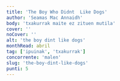 ```yaml
---
title: 'The Boy Who Didnt  Like Dogs'
author: 'Seamas Mac Annaidh'
body: 'txakurrak maite ez zituen mutila'
cover: ''
noCover: ''
alt: 'the boy dint like dogs'
monthRead: abril
tag: ['ipuinak', 'txakurrak']
concorrente: 'malen'
slug: 'the-boy-dint-like-dogs'
punti: 5
---
```


